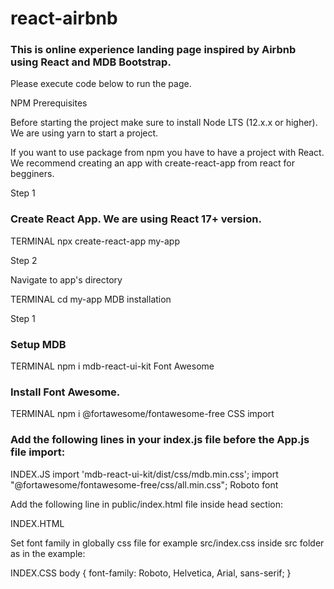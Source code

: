 # react-airbnb
### This is online experience landing page inspired by Airbnb using React and MDB Bootstrap.

Please execute code below to run the page.

NPM
Prerequisites

Before starting the project make sure to install Node LTS (12.x.x or higher). We are using yarn to start a project.

If you want to use package from npm you have to have a project with React. We recommend creating an app with create-react-app from react for begginers.

Step 1

### Create React App. We are using React 17+ version.

TERMINAL
npx create-react-app my-app

Step 2

Navigate to app's directory

TERMINAL
cd my-app
MDB installation

Step 1

### Setup MDB

TERMINAL
npm i mdb-react-ui-kit
Font Awesome

### Install Font Awesome.

TERMINAL
npm i @fortawesome/fontawesome-free
CSS import

### Add the following lines in your index.js file before the App.js file import:

INDEX.JS
import 'mdb-react-ui-kit/dist/css/mdb.min.css';
import "@fortawesome/fontawesome-free/css/all.min.css";
Roboto font

Add the following line in public/index.html file inside head section:

INDEX.HTML
<link href="https://fonts.googleapis.com/css?family=Roboto:300,400,500,700&display=swap" rel="stylesheet" />
Set font family in globally css file for example src/index.css inside src folder as in the example:

INDEX.CSS
body {
  font-family: Roboto, Helvetica, Arial, sans-serif;
}
